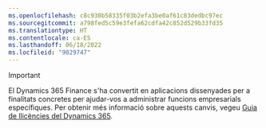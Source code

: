 ```yaml
---
ms.openlocfilehash: c8c930b58335f03b2efa3be0af61c83dedbc97ec
ms.sourcegitcommit: a798fed5c59e3fefa62cdfa42c852d529b33fd35
ms.translationtype: HT
ms.contentlocale: ca-ES
ms.lasthandoff: 06/18/2022
ms.locfileid: "9029747"
---
```

> [!IMPORTANT]
> El Dynamics 365 Finance s'ha convertit en aplicacions dissenyades per a finalitats concretes per ajudar-vos a administrar funcions empresarials específiques. Per obtenir més informació sobre aquests canvis, vegeu [Guia de llicències del Dynamics 365](https://mbs.microsoft.com/Files/public/365/Dynamics365LicensingGuide.pdf).
 
